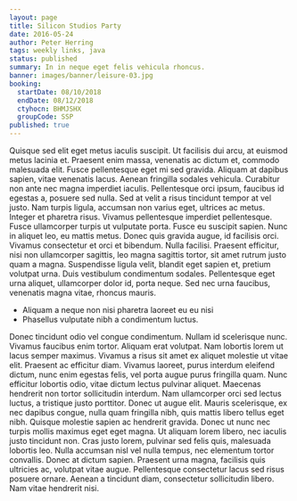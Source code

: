 ```yaml
---
layout: page
title: Silicon Studios Party
date: 2016-05-24
author: Peter Herring
tags: weekly links, java
status: published
summary: In in neque eget felis vehicula rhoncus.
banner: images/banner/leisure-03.jpg
booking:
  startDate: 08/10/2018
  endDate: 08/12/2018
  ctyhocn: BHMJSHX
  groupCode: SSP
published: true
---
```

Quisque sed elit eget metus iaculis suscipit. Ut facilisis dui arcu, at euismod metus lacinia et. Praesent enim massa, venenatis ac dictum et, commodo malesuada elit. Fusce pellentesque eget mi sed gravida. Aliquam at dapibus sapien, vitae venenatis lacus. Aenean fringilla sodales vehicula. Curabitur non ante nec magna imperdiet iaculis.
Pellentesque orci ipsum, faucibus id egestas a, posuere sed nulla. Sed at velit a risus tincidunt tempor at vel justo. Nam turpis ligula, accumsan non varius eget, ultrices ac metus. Integer et pharetra risus. Vivamus pellentesque imperdiet pellentesque. Fusce ullamcorper turpis ut vulputate porta. Fusce eu suscipit sapien. Nunc in aliquet leo, eu mattis metus. Donec quis gravida augue, id facilisis orci. Vivamus consectetur et orci et bibendum. Nulla facilisi. Praesent efficitur, nisi non ullamcorper sagittis, leo magna sagittis tortor, sit amet rutrum justo quam a magna. Suspendisse ligula velit, blandit eget sapien et, pretium volutpat urna. Duis vestibulum condimentum sodales. Pellentesque eget urna aliquet, ullamcorper dolor id, porta neque. Sed nec urna faucibus, venenatis magna vitae, rhoncus mauris.

* Aliquam a neque non nisi pharetra laoreet eu eu nisi
* Phasellus vulputate nibh a condimentum luctus.

Donec tincidunt odio vel congue condimentum. Nullam id scelerisque nunc. Vivamus faucibus enim tortor. Aliquam erat volutpat. Nam lobortis lorem ut lacus semper maximus. Vivamus a risus sit amet ex aliquet molestie ut vitae elit. Praesent ac efficitur diam. Vivamus laoreet, purus interdum eleifend dictum, nunc enim egestas felis, vel porta augue purus fringilla quam. Nunc efficitur lobortis odio, vitae dictum lectus pulvinar aliquet.
Maecenas hendrerit non tortor sollicitudin interdum. Nam ullamcorper orci sed lectus luctus, a tristique justo porttitor. Donec ut augue elit. Mauris scelerisque, ex nec dapibus congue, nulla quam fringilla nibh, quis mattis libero tellus eget nibh. Quisque molestie sapien ac hendrerit gravida. Donec ut nunc nec turpis mollis maximus eget eget magna. Ut aliquam lorem libero, nec iaculis justo tincidunt non. Cras justo lorem, pulvinar sed felis quis, malesuada lobortis leo. Nulla accumsan nisl vel nulla tempus, nec elementum tortor convallis. Donec at dictum sapien. Praesent urna magna, facilisis quis ultricies ac, volutpat vitae augue. Pellentesque consectetur lacus sed risus posuere ornare. Aenean a tincidunt diam, consectetur sollicitudin libero. Nam vitae hendrerit nisi.
